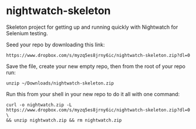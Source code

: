 nightwatch-skeleton
===================

Skeleton project for getting up and running quickly with Nightwatch for Selenium testing.

Seed your repo by downloading this link:

	https://www.dropbox.com/s/myzq5es8jrny6ic/nightwatch-skeleton.zip?dl=0

Save the file, create your new empty repo, then from the root of your repo run:

	unzip ~/Downloads/nightwatch-skeleton.zip

Run this from your shell in your new repo to do it all with one command:

	curl -o nightwatch.zip -L https://www.dropbox.com/s/myzq5es8jrny6ic/nightwatch-skeleton.zip?dl=0 \
	&& unzip nightwatch.zip && rm nightwatch.zip